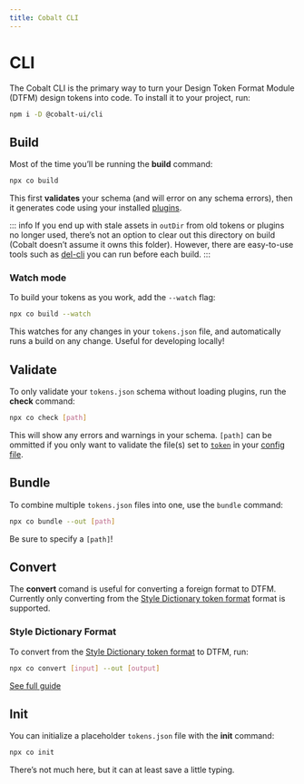 ```yaml
---
title: Cobalt CLI
---
```


# CLI

The Cobalt CLI is the primary way to turn your Design Token Format Module (DTFM) design tokens into code. To install it to your project, run:

```sh
npm i -D @cobalt-ui/cli
```

## Build

Most of the time you’ll be running the **build** command:

```sh
npx co build
```

This first **validates** your schema (and will error on any schema errors), then it generates code using your installed [plugins](/guides/getting-started#next-steps).

::: info
If you end up with stale assets in `outDir` from old tokens or plugins no longer used, there’s not an option to clear out this directory on build (Cobalt doesn’t assume it owns this folder). However, there are easy-to-use tools such as [del-cli](https://www.npmjs.com/package/del-cli) you can run before each build.
:::

### Watch mode

To build your tokens as you work, add the `--watch` flag:

```sh
npx co build --watch
```

This watches for any changes in your `tokens.json` file, and automatically runs a build on any change. Useful for developing locally!

## Validate

To only validate your `tokens.json` schema without loading plugins, run the **check** command:

```sh
npx co check [path]
```

This will show any errors and warnings in your schema. `[path]` can be ommitted if you only want to validate the file(s) set to [`token`](/advanced/config#token) in your [config file](/advanced/config).

## Bundle

To combine multiple `tokens.json` files into one, use the `bundle` command:

```sh
npx co bundle --out [path]
```

Be sure to specify a `[path]`!

## Convert

The **convert** comand is useful for converting a foreign format to DTFM. Currently only converting from the [Style Dictionary token format](https://amzn.github.io/style-dictionary) format is supported.

### Style Dictionary Format

To convert from the [Style Dictionary token format](https://amzn.github.io/style-dictionary) to DTFM, run:

```sh
npx co convert [input] --out [output]
```

[See full guide](/integrations/style-dictionary)

## Init

You can initialize a placeholder `tokens.json` file with the **init** command:

```sh
npx co init
```

There’s not much here, but it can at least save a little typing.
